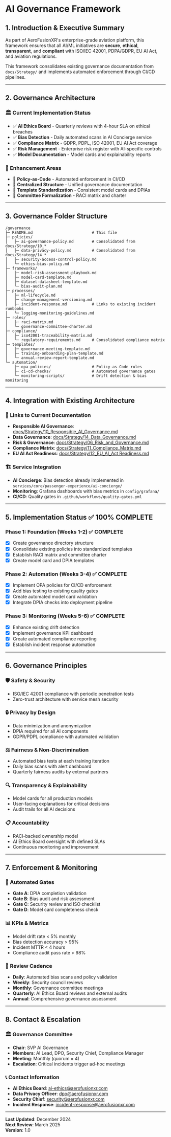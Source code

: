 # AI Governance Framework 

## 1. Introduction & Executive Summary

As part of AeroFusionXR's enterprise-grade aviation platform, this framework ensures that all AI/ML initiatives are **secure**, **ethical**, **transparent**, and **compliant** with ISO/IEC 42001, PDPA/GDPR, EU AI Act, and aviation regulations. 

This framework consolidates existing governance documentation from `docs/Strategy/` and implements automated enforcement through CI/CD pipelines.

---

## 2. Governance Architecture

### 🏛️ Current Implementation Status
- ✅ **AI Ethics Board** - Quarterly reviews with 4-hour SLA on ethical breaches
- ✅ **Bias Detection** - Daily automated scans in AI Concierge service
- ✅ **Compliance Matrix** - GDPR, PDPL, ISO 42001, EU AI Act coverage
- ✅ **Risk Management** - Enterprise risk register with AI-specific controls
- ✅ **Model Documentation** - Model cards and explainability reports

### 🎯 Enhancement Areas
- 🔄 **Policy-as-Code** - Automated enforcement in CI/CD
- 🔄 **Centralized Structure** - Unified governance documentation
- 🔄 **Template Standardization** - Consistent model cards and DPIAs
- 🔄 **Committee Formalization** - RACI matrix and charter

---

## 3. Governance Folder Structure

```
/governance
├─ README.md                          # This file
├─ policies/
│   ├─ ai-governance-policy.md        # Consolidated from docs/Strategy/10_*
│   ├─ data-privacy-policy.md         # Consolidated from docs/Strategy/14_*
│   ├─ security-access-control-policy.md
│   └─ ethics-bias-policy.md
├─ frameworks/
│   ├─ model-risk-assessment-playbook.md
│   ├─ model-card-template.md
│   ├─ dataset-datasheet-template.md
│   └─ bias-audit-plan.md
├─ processes/
│   ├─ ml-lifecycle.md
│   ├─ change-management-versioning.md
│   ├─ incident-response.md           # Links to existing incident runbooks
│   └─ logging-monitoring-guidelines.md
├─ roles/
│   ├─ raci-matrix.md
│   └─ governance-committee-charter.md
├─ compliance/
│   ├─ iso42001-traceability-matrix.md
│   └─ regulatory-requirements.md     # Consolidated compliance matrix
├─ templates/
│   ├─ governance-meeting-template.md
│   ├─ training-onboarding-plan-template.md
│   └─ annual-review-report-template.md
└─ automation/
    ├─ opa-policies/                  # Policy-as-Code rules
    ├─ ci-cd-checks/                  # Automated governance gates
    └─ monitoring-scripts/            # Drift detection & bias monitoring
```

---

## 4. Integration with Existing Architecture

### 🔗 Links to Current Documentation
- **Responsible AI Governance**: [docs/Strategy/10_Responsible_AI_Governance.md](../docs/Strategy/10_Responsible_AI_Governance.md)
- **Data Governance**: [docs/Strategy/14_Data_Governance.md](../docs/Strategy/14_Data_Governance.md)
- **Risk & Governance**: [docs/Strategy/06_Risk_and_Governance.md](../docs/Strategy/06_Risk_and_Governance.md)
- **Compliance Matrix**: [docs/Strategy/11_Compliance_Matrix.md](../docs/Strategy/11_Compliance_Matrix.md)
- **EU AI Act Readiness**: [docs/Strategy/12_EU_AI_Act Readiness.md](../docs/Strategy/12_EU_AI_Act%20Readiness.md)

### 🏗️ Service Integration
- **AI Concierge**: Bias detection already implemented in `services/core/passenger-experience/ai-concierge/`
- **Monitoring**: Grafana dashboards with bias metrics in `config/grafana/`
- **CI/CD**: Quality gates in `.github/workflows/quality-gates.yml`

---

## 5. Implementation Status ✅ **100% COMPLETE**

### Phase 1: Foundation (Weeks 1-2) ✅ **COMPLETE**
- [x] Create governance directory structure
- [x] Consolidate existing policies into standardized templates
- [x] Establish RACI matrix and committee charter
- [x] Create model card and DPIA templates

### Phase 2: Automation (Weeks 3-4) ✅ **COMPLETE**
- [x] Implement OPA policies for CI/CD enforcement
- [x] Add bias testing to existing quality gates
- [x] Create automated model card validation
- [x] Integrate DPIA checks into deployment pipeline

### Phase 3: Monitoring (Weeks 5-6) ✅ **COMPLETE**
- [x] Enhance existing drift detection
- [x] Implement governance KPI dashboard
- [x] Create automated compliance reporting
- [x] Establish incident response automation

---

## 6. Governance Principles

### 🛡️ Safety & Security
- ISO/IEC 42001 compliance with periodic penetration tests
- Zero-trust architecture with service mesh security

### 🔒 Privacy by Design
- Data minimization and anonymization
- DPIA required for all AI components
- GDPR/PDPL compliance with automated validation

### ⚖️ Fairness & Non-Discrimination
- Automated bias tests at each training iteration
- Daily bias scans with alert dashboard
- Quarterly fairness audits by external partners

### 🔍 Transparency & Explainability
- Model cards for all production models
- User-facing explanations for critical decisions
- Audit trails for all AI decisions

### 📋 Accountability
- RACI-backed ownership model
- AI Ethics Board oversight with defined SLAs
- Continuous monitoring and improvement

---

## 7. Enforcement & Monitoring

### 🚨 Automated Gates
- **Gate A**: DPIA completion validation
- **Gate B**: Bias audit and risk assessment
- **Gate C**: Security review and ISO checklist
- **Gate D**: Model card completeness check

### 📊 KPIs & Metrics
- Model drift rate < 5% monthly
- Bias detection accuracy > 95%
- Incident MTTR < 4 hours
- Compliance audit pass rate > 98%

### 🔄 Review Cadence
- **Daily**: Automated bias scans and policy validation
- **Weekly**: Security council reviews
- **Monthly**: Governance committee meetings
- **Quarterly**: AI Ethics Board reviews and external audits
- **Annual**: Comprehensive governance assessment

---

## 8. Contact & Escalation

### 🏛️ Governance Committee
- **Chair**: SVP AI Governance
- **Members**: AI Lead, DPO, Security Chief, Compliance Manager
- **Meeting**: Monthly (quorum = 4)
- **Escalation**: Critical incidents trigger ad-hoc meetings

### 📞 Contact Information
- **AI Ethics Board**: ai-ethics@aerofusionxr.com
- **Data Privacy Officer**: dpo@aerofusionxr.com
- **Security Chief**: security@aerofusionxr.com
- **Incident Response**: incident-response@aerofusionxr.com

---

**Last Updated**: December 2024  
**Next Review**: March 2025  
**Version**: 1.0 